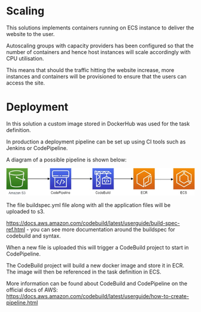 # Scaling

This solutions implements containers running on ECS instance to deliver the website to the user. 

Autoscaling groups with capacity providers has been configured so that the number of containers and hence host instances will scale accordingly with CPU utilisation. 

This means that should the traffic hitting the website increase, more instances and containers will be provisioned to ensure that the users can access the site.

# Deployment

In this solution a custom image stored in DockerHub was used for the task definition.  

In production a deployment pipeline can be set up using CI tools such as Jenkins or CodePipeline. 

A diagram of a possible pipeline is shown below:

![pipeline](deployment-pipeline-diagram.jpeg)

The file buildspec.yml file along with all the application files will be uploaded to s3. 

https://docs.aws.amazon.com/codebuild/latest/userguide/build-spec-ref.html - you can see more documentation around the buildspec for codebuild and syntax.

When a new file is uploaded this will trigger a CodeBuild project to start in CodePipeline. 

The CodeBuild project will build a new docker image and store it in ECR. The image will then be referenced in the task definition in ECS.

More information can be found about CodeBuild and CodePipeline on the official docs of AWS: https://docs.aws.amazon.com/codebuild/latest/userguide/how-to-create-pipeline.html